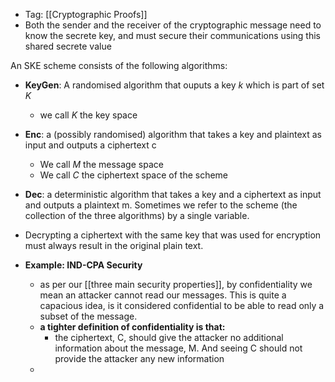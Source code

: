 - Tag: [[Cryptographic Proofs]]
- Both the sender and the receiver of the cryptographic message need to know the secrete key, and must secure their communications using this shared secrete value 

An SKE scheme consists of the following algorithms:
- **KeyGen**: A randomised algorithm that ouputs a key *k* which is part of set $K$
	- we call $K$ the key space 
- **Enc**: a (possibly randomised) algorithm that takes a key and plaintext as input and outputs a ciphertext c 
	- We call $M$ the message space
	- We call $C$ the ciphertext space of the scheme 
- **Dec**: a deterministic algorithm that takes a key and a ciphertext as input and outputs a plaintext m. 
Sometimes we refer to the scheme (the collection of the three algorithms) by a single variable.

- Decrypting a ciphertext with the same key that was used for encryption must always result in the original plain text. 

- **Example: IND-CPA Security**
	- as per our [[three main security properties]], by confidentiality we mean an attacker cannot read our messages. This is quite a capacious idea, is it considered confidential to be able to read only a subset of the message. 
	- **a tighter definition of confidentiality is that:** 
		- the ciphertext, C, should give the attacker no additional information about the message, M. And seeing C should not provide the attacker any new information 
	- 
